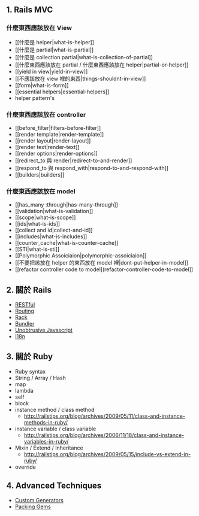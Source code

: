 ## 1. Rails MVC

### 什麼東西應該放在 View

- [[什麼是 helper|what-is-helper]]
- [[什麼是 partial|what-is-partial]]
- [[什麼是 collection partial|what-is-collection-of-partial]]
- [[什麼東西應該放在 partial / 什麼東西應該放在 helper|partial-or-helper]]
- [[yield in view|yield-in-view]]
- [[不應該放在 view 裡的東西|things-shouldnt-in-view]]
- [[form|what-is-form]]
- [[essential helpers|essential-helpers]]
- helper pattern's


### 什麼東西應該放在 controller
- [[before_filter|filters-before-filter]]
- [[render template|render-template]]
- [[render layout|render-layout]]
- [[render text|render-text]]
- [[render options|render-options]]
- [[redirect_to 與 render|redirect-to-and-render]]
- [[respond_to 與 respond_with|respond-to-and-respond-with]]
- [[builders|builders]]

### 什麼東西應該放在 model

- [[has_many :through|has-many-through]]
- [[validation|what-is-validation]]
- [[scope|what-is-scope]]
- [[ids|what-is-ids]]
- [[collect and id|collect-and-id]]
- [[includes|what-is-includes]]
- [[counter_cache|what-is-counter-cache]]
- [[STI|what-is-sti]]
- [[Polymorphic Assoiciaion|polymorphic-assoiciaion]]
- [[不要把該放在 helper 的東西放在 model 裡|dont-put-helper-in-model]]
- [[refactor controller code to model](refactor-controller-code-to-model]]

## 2. 關於 Rails

* [RESTful](/wiki/what-is-restful)
* [Routing](/wiki/what-is-routing)
* [Rack](/wiki/what-is-rack)
* [Bundler](/wiki/what-is-bundler)
* [Unobtrusive Javascript](/wiki/what-is-unobtrusive-javascript)
* [I18n](/wiki/what-is-i18n)


## 3. 關於 Ruby
* Ruby syntax
* String / Array / Hash
* map
* lambda
* self
* block
* instance method / class method
  - <http://railstips.org/blog/archives/2009/05/11/class-and-instance-methods-in-ruby/>
* instance variable / class variable
  - <http://railstips.org/blog/archives/2006/11/18/class-and-instance-variables-in-ruby/>
* Mixin / Extend / Inheritance
  - <http://railstips.org/blog/archives/2009/05/15/include-vs-extend-in-ruby/>
* override

## 4. Advanced Techniques

* [Custom Generators](/wiki/custom-generators)
* [Packing Gems](/wiki/packing-gems)
